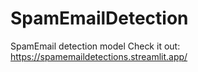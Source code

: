 # SpamEmailDetection
SpamEmail detection model
Check it out: https://spamemaildetections.streamlit.app/
